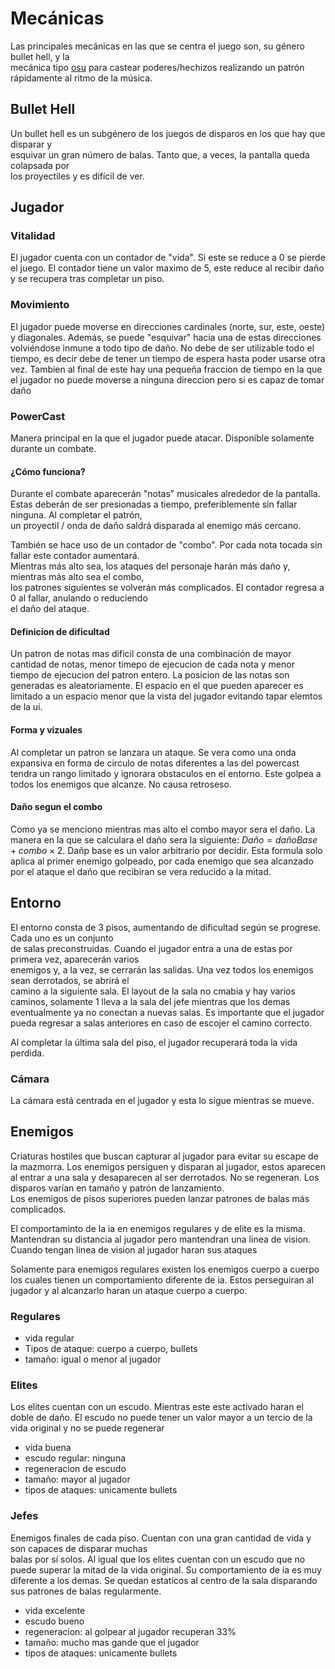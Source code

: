 # Mecánicas

Las principales mecánicas en las que se centra el juego son, su género bullet hell, y la  
mecánica tipo [osu](https://osu.ppy.sh/) para castear poderes/hechizos realizando un patrón  
rápidamente al ritmo de la música.

## Bullet Hell

Un bullet hell es un subgénero de los juegos de disparos en los que hay que disparar y  
esquivar un gran número de balas. Tanto que, a veces, la pantalla queda colapsada por  
los proyectiles y es difícil de ver.

## Jugador

### Vitalidad

El jugador cuenta con un contador de "vida". Si este se reduce a 0 se pierde el juego.
El contador tiene un valor maximo de 5, este reduce al recibir daño y se recupera tras 
completar un piso.

### Movimiento

El jugador puede moverse en direcciones cardinales (norte, sur, este, oeste) y diagonales. 
Además, se puede "esquivar" hacia una de estas direcciones volviéndose inmune a todo tipo 
de daño. No debe de ser utilizable todo el tiempo, es decir debe de tener un tiempo de espera 
hasta poder usarse otra vez. Tambien al final de este hay una pequeña fraccion de tiempo en 
la que el jugador no puede moverse a ninguna direccion pero si es capaz de tomar daño

### PowerCast

Manera principal en la que el jugador puede atacar. Disponible solamente durante un combate.

#### ¿Cómo funciona?  
Durante el combate aparecerán "notas" musicales alrededor de la pantalla.  
Estas deberán de ser presionadas a tiempo, preferiblemente sin fallar ninguna. Al completar el patrón,  
un proyectil / onda de daño saldrá disparada al enemigo más cercano.

También se hace uso de un contador de "combo". Por cada nota tocada sin fallar este contador aumentará.  
Mientras más alto sea, los ataques del personaje harán más daño y, mientras más alto sea el combo,  
los patrones siguientes se volverán más complicados. El contador regresa a 0 al fallar, anulando o reduciendo  
el daño del ataque.

#### Definicion de dificultad

Un patron de notas mas dificil consta de una combinación de mayor cantidad de notas, menor timepo de ejecucion 
de cada nota y menor tiempo de ejecucion del patron entero.
La posicion de las notas son generadas es aleatoriamente. El espacio en el que pueden aparecer es limitado a
un espacio menor que la vista del jugador evitando tapar elemtos de la ui.

#### Forma y vizuales

Al completar un patron se lanzara un ataque. Se vera como una onda expansiva en forma de circulo de notas 
diferentes a las del powercast tendra un rango limitado y ignorara obstaculos en el entorno. Este golpea 
a todos los enemigos que alcanze. No causa retroseso.

#### Daño segun el combo

Como ya se menciono mientras mas alto el combo mayor sera el daño. La manera en la que se calculara el daño
sera la siguiente: $Daño = dañoBase + combo\times2$. Dañp base es un valor arbitrario por decidir. 
Esta formula solo aplica al primer enemigo golpeado, por cada enemigo que sea alcanzado por el ataque 
el daño que recibiran se vera reducido a la mitad.

## Entorno

El entorno consta de 3 pisos, aumentando de dificultad según se progrese. Cada uno es un conjunto  
de salas preconstruidas. Cuando el jugador entra a una de estas por primera vez, aparecerán varios  
enemigos y, a la vez, se cerrarán las salidas. Una vez todos los enemigos sean derrotados, se abrirá el  
camino a la siguiente sala. El layout de la sala no cmabia y hay varios caminos, solamente 1 lleva a la
sala del jefe mientras que los demas eventualmente ya no conectan a nuevas salas. Es importante 
que el jugador pueda regresar a salas anteriores en caso de escojer el camino correcto.

Al completar la última sala del piso, el jugador recuperará toda la vida perdida.

### Cámara

La cámara está centrada en el jugador y esta lo sigue mientras se mueve.

## Enemigos

Criaturas hostiles que buscan capturar al jugador para evitar su escape de la mazmorra.
Los enemigos persiguen y disparan al jugador, estos aparecen al entrar a una sala y desaparecen 
al ser derrotados. No se regeneran. Los disparos varían en tamaño y patrón de lanzamiento.  
Los enemigos de pisos superiores pueden lanzar patrones de balas más complicados.

El comportaminto de la ia en enemigos regulares y de elite es la misma. Mantendran su distancia 
al jugador pero mantendran una linea de vision. Cuando tengan linea de vision al jugador haran 
sus ataques

Solamente para enemigos regulares existen los enemigos cuerpo a cuerpo los cuales tienen un 
comportamiento diferente de ia. Estos perseguiran al jugador y al alcanzarlo haran un ataque cuerpo
a cuerpo.

### Regulares
- vida regular
- Tipos de ataque: cuerpo a cuerpo, bullets
- tamaño: igual o menor al jugador

### Elites  
Los elites cuentan con un escudo. Mientras este este activado haran el doble de daño. El escudo
no puede tener un valor mayor a un tercio de la vida original y no se puede regenerar

- vida buena
- escudo regular: ninguna
- regeneracion de escudo
- tamaño: mayor al jugador
- tipos de ataques: unicamente bullets

### Jefes

Enemigos finales de cada piso. Cuentan con una gran cantidad de vida y son capaces de disparar muchas  
balas por sí solos. Al igual que los elites cuentan con un escudo que no puede superar la mitad de la vida original.
Su comportamiento de ia es muy diferente a los demas. Se quedan estaticos al centro de la sala disparando sus patrones
de balas regularmente.

- vida excelente
- escudo bueno
- regeneracion: al golpear al jugador recuperan 33%
- tamaño: mucho mas gande que el jugador
- tipos de ataques: unicamente bullets